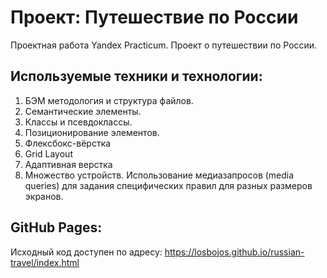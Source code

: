 # Проект: Путешествие по России
Проектная работа Yandex Practicum. Проект о путешествии по России.

## Используемые техники и технологии:
1. БЭМ методология и структура файлов.
2. Семантические элементы.
3. Классы и псевдоклассы.
4. Позиционирование элементов.
5. Флексбокс-вёрстка
6. Grid Layout
7. Адаптивная верстка
8. Множество устройств. Использование медиазапросов (media queries) для задания специфических правил для разных размеров экранов.

## GitHub Pages:
Исходный код доступен по адресу:
https://losbojos.github.io/russian-travel/index.html
